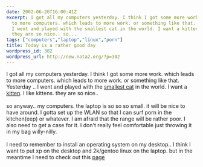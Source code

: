 ```yaml
---
date: 2002-06-26T16:00:41Z
excerpt: I got all my computers yesterday. I think I got some more work. which leads
  to more computers. which leads to more work. or something like that. Yesterday ..
  I went and played with the smallest cat in the world. I want a kitten. I like kittens.
  they are so nice.. so...
tags: ["computers","laptop","linux","porn"]
title: Today is a rather good day
wordpress_id: 302
wordpress_url: http://new.nata2.org/?p=302
---
```


I got all my computers yesterday. I think I got some more work. which leads to more computers. which leads to more work. or something like that. Yesterday .. I went and played with the <a href="http://heracles.cuties.org/~phunk/gary.jpg">smallest cat</a> in the world. I want a <a href="http://heracles.cuties.org/~phunk/gary-sleeping.jpg">kitten</a>. I like kittens. they are so nice.. <br/><br/>so anyway.. my computers. the laptop is so so so small. it will be nice to have around. I gotta set up the WLAN so that I can surf porn in the kitchen(eep) or whatever. I am afraid that the range will be rather poor. I also need to get a case for it. I don't really feel comfortable just throwing it in my bag willy-nilly.<br/><br/>I need to remember to install an operating system on my desktop.. I think I want to put xp on the desktop and 2k/gentoo linux on the laptop. but in the meantime I need to check out this <a href="http://www.blkviper.com/WinXP/service411.htm">page</a>

